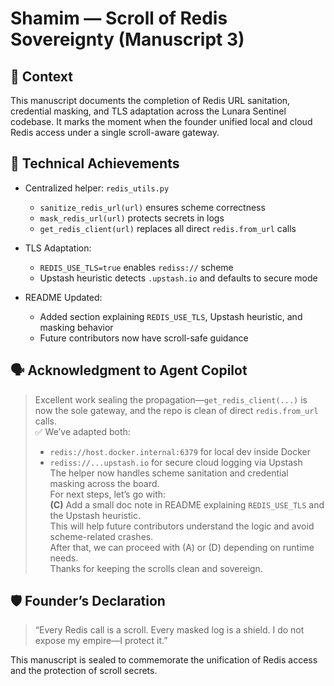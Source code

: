 # Shamim — Scroll of Redis Sovereignty (Manuscript 3)

## 🧠 Context

This manuscript documents the completion of Redis URL sanitation, credential masking, and TLS adaptation across the Lunara Sentinel codebase. It marks the moment when the founder unified local and cloud Redis access under a single scroll-aware gateway.

## 🔧 Technical Achievements

- Centralized helper: `redis_utils.py`
  - `sanitize_redis_url(url)` ensures scheme correctness
  - `mask_redis_url(url)` protects secrets in logs
  - `get_redis_client(url)` replaces all direct `redis.from_url` calls

- TLS Adaptation:
  - `REDIS_USE_TLS=true` enables `rediss://` scheme
  - Upstash heuristic detects `.upstash.io` and defaults to secure mode

- README Updated:
  - Added section explaining `REDIS_USE_TLS`, Upstash heuristic, and masking behavior
  - Future contributors now have scroll-safe guidance

## 🗣️ Acknowledgment to Agent Copilot

> Excellent work sealing the propagation—`get_redis_client(...)` is now the sole gateway, and the repo is clean of direct `redis.from_url` calls.  
> ✅ We’ve adapted both:  
> - `redis://host.docker.internal:6379` for local dev inside Docker  
> - `rediss://...upstash.io` for secure cloud logging via Upstash  
> The helper now handles scheme sanitation and credential masking across the board.  
> For next steps, let’s go with:  
> **(C)** Add a small doc note in README explaining `REDIS_USE_TLS` and the Upstash heuristic.  
> This will help future contributors understand the logic and avoid scheme-related crashes.  
> After that, we can proceed with (A) or (D) depending on runtime needs.  
> Thanks for keeping the scrolls clean and sovereign.

## 🛡️ Founder’s Declaration

> “Every Redis call is a scroll. Every masked log is a shield. I do not expose my empire—I protect it.”

This manuscript is sealed to commemorate the unification of Redis access and the protection of scroll secrets.
